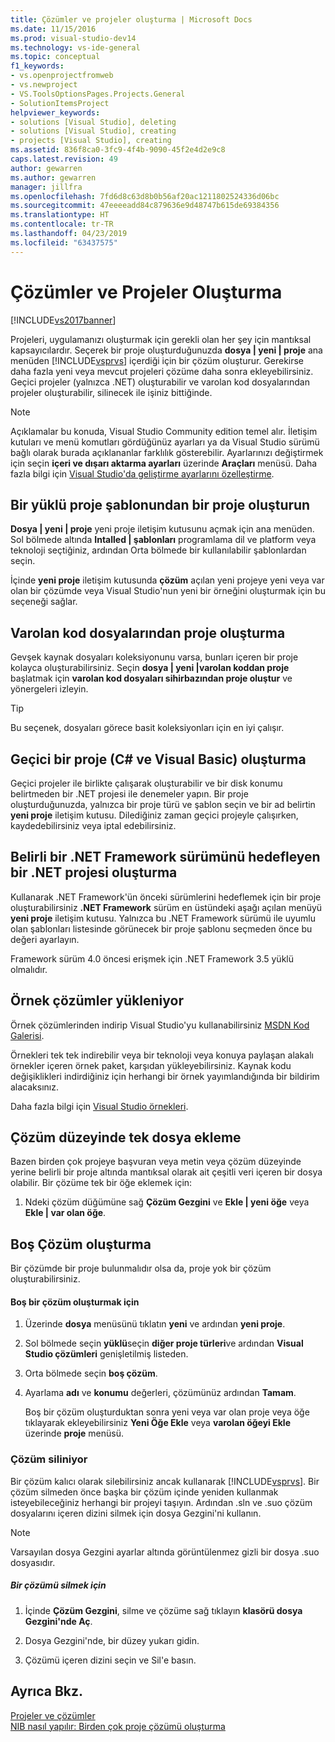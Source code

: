 ```yaml
---
title: Çözümler ve projeler oluşturma | Microsoft Docs
ms.date: 11/15/2016
ms.prod: visual-studio-dev14
ms.technology: vs-ide-general
ms.topic: conceptual
f1_keywords:
- vs.openprojectfromweb
- vs.newproject
- VS.ToolsOptionsPages.Projects.General
- SolutionItemsProject
helpviewer_keywords:
- solutions [Visual Studio], deleting
- solutions [Visual Studio], creating
- projects [Visual Studio], creating
ms.assetid: 836f8ca0-3fc9-4f4b-9090-45f2e4d2e9c8
caps.latest.revision: 49
author: gewarren
ms.author: gewarren
manager: jillfra
ms.openlocfilehash: 7fd6d8c63d8b0b56af20ac1211802524336d06bc
ms.sourcegitcommit: 47eeeeadd84c879636e9d48747b615de69384356
ms.translationtype: HT
ms.contentlocale: tr-TR
ms.lasthandoff: 04/23/2019
ms.locfileid: "63437575"
---
```

# <a name="creating-solutions-and-projects"></a>Çözümler ve Projeler Oluşturma
[!INCLUDE[vs2017banner](../includes/vs2017banner.md)]

Projeleri, uygulamanızı oluşturmak için gerekli olan her şey için mantıksal kapsayıcılardır. Seçerek bir proje oluşturduğunuzda **dosya &#124; yeni &#124; proje** ana menüden [!INCLUDE[vsprvs](../includes/vsprvs-md.md)] içerdiği için bir çözüm oluşturur. Gerekirse daha fazla yeni veya mevcut projeleri çözüme daha sonra ekleyebilirsiniz. Geçici projeler (yalnızca .NET) oluşturabilir ve varolan kod dosyalarından projeler oluşturabilir, silinecek ile işiniz bittiğinde.  
  
> [!NOTE]
> Açıklamalar bu konuda, Visual Studio Community edition temel alır. İletişim kutuları ve menü komutları gördüğünüz ayarları ya da Visual Studio sürümü bağlı olarak burada açıklananlar farklılık gösterebilir. Ayarlarınızı değiştirmek için seçin **içeri ve dışarı aktarma ayarları** üzerinde **Araçları** menüsü. Daha fazla bilgi için [Visual Studio'da geliştirme ayarlarını özelleştirme](http://msdn.microsoft.com/22c4debb-4e31-47a8-8f19-16f328d7dcd3).  
  
## <a name="create-a-project-from-an-installed-project-template"></a>Bir yüklü proje şablonundan bir proje oluşturun  
 **Dosya &#124; yeni &#124; proje** yeni proje iletişim kutusunu açmak için ana menüden. Sol bölmede altında **Intalled &#124; şablonları** programlama dil ve platform veya teknoloji seçtiğiniz, ardından Orta bölmede bir kullanılabilir şablonlardan seçin.  
  
 İçinde **yeni proje** iletişim kutusunda **çözüm** açılan yeni projeye yeni veya var olan bir çözümde veya Visual Studio'nun yeni bir örneğini oluşturmak için bu seçeneği sağlar.  
  
## <a name="create-a-project-from-existing-code-files"></a>Varolan kod dosyalarından proje oluşturma  
 Gevşek kaynak dosyaları koleksiyonunu varsa, bunları içeren bir proje kolayca oluşturabilirsiniz. Seçin **dosya &#124; yeni &#124;varolan koddan proje** başlatmak için **varolan kod dosyaları sihirbazından proje oluştur** ve yönergeleri izleyin.  
  
> [!TIP]
> Bu seçenek, dosyaları görece basit koleksiyonları için en iyi çalışır.  
  
## <a name="create-a-temporary-project-c-and-visual-basic"></a>Geçici bir proje (C# ve Visual Basic) oluşturma  
 Geçici projeler ile birlikte çalışarak oluşturabilir ve bir disk konumu belirtmeden bir .NET projesi ile denemeler yapın. Bir proje oluşturduğunuzda, yalnızca bir proje türü ve şablon seçin ve bir ad belirtin **yeni proje** iletişim kutusu. Dilediğiniz zaman geçici projeyle çalışırken, kaydedebilirsiniz veya iptal edebilirsiniz.  
  
## <a name="create-a-net-project-that-targets-a-specific-version-of-the-net-framework"></a>Belirli bir .NET Framework sürümünü hedefleyen bir .NET projesi oluşturma  
 Kullanarak .NET Framework'ün önceki sürümlerini hedeflemek için bir proje oluşturabilirsiniz **.NET Framework** sürüm en üstündeki aşağı açılan menüyü **yeni proje** iletişim kutusu. Yalnızca bu .NET Framework sürümü ile uyumlu olan şablonları listesinde görünecek bir proje şablonu seçmeden önce bu değeri ayarlayın.  
  
 Framework sürüm 4.0 öncesi erişmek için .NET Framework 3.5 yüklü olmalıdır.  
  
## <a name="downloading-sample-solutions"></a>Örnek çözümler yükleniyor  
 Örnek çözümlerinden indirip Visual Studio'yu kullanabilirsiniz [MSDN Kod Galerisi](http://go.microsoft.com/fwlink/?LinkId=254185).  
  
 Örnekleri tek tek indirebilir veya bir teknoloji veya konuya paylaşan alakalı örnekler içeren örnek paket, karşıdan yükleyebilirsiniz. Kaynak kodu değişiklikleri indirdiğiniz için herhangi bir örnek yayımlandığında bir bildirim alacaksınız.  
  
 Daha fazla bilgi için [Visual Studio örnekleri](../ide/visual-studio-samples.md).  
  
## <a name="adding-single-files-at-the-solution-level"></a>Çözüm düzeyinde tek dosya ekleme  
 Bazen birden çok projeye başvuran veya metin veya çözüm düzeyinde yerine belirli bir proje altında mantıksal olarak ait çeşitli veri içeren bir dosya olabilir.  Bir çözüme tek bir öğe eklemek için:  
  
1. Ndeki çözüm düğümüne sağ **Çözüm Gezgini** ve **Ekle &#124; yeni öğe** veya **Ekle &#124; var olan öğe**.  
  
## <a name="creating-empty-solutions"></a>Boş Çözüm oluşturma  
 Bir çözümde bir proje bulunmalıdır olsa da, proje yok bir çözüm oluşturabilirsiniz.  
  
#### <a name="to-create-an-empty-solution"></a>Boş bir çözüm oluşturmak için  
  
1. Üzerinde **dosya** menüsünü tıklatın **yeni** ve ardından **yeni proje**.  
  
2. Sol bölmede seçin **yüklü**seçin **diğer proje türleri**ve ardından **Visual Studio çözümleri** genişletilmiş listeden.  
  
3. Orta bölmede seçin **boş çözüm**.  
  
4. Ayarlama **adı** ve **konumu** değerleri, çözümünüz ardından **Tamam**.  
  
   Boş bir çözüm oluşturduktan sonra yeni veya var olan proje veya öğe tıklayarak ekleyebilirsiniz **Yeni Öğe Ekle** veya **varolan öğeyi Ekle** üzerinde **proje** menüsü.  
  
### <a name="deleting-solutions"></a>Çözüm siliniyor  
 Bir çözüm kalıcı olarak silebilirsiniz ancak kullanarak [!INCLUDE[vsprvs](../includes/vsprvs-md.md)]. Bir çözüm silmeden önce başka bir çözüm içinde yeniden kullanmak isteyebileceğiniz herhangi bir projeyi taşıyın. Ardından .sln ve .suo çözüm dosyalarını içeren dizini silmek için dosya Gezgini'ni kullanın.  
  
> [!NOTE]
> Varsayılan dosya Gezgini ayarlar altında görüntülenmez gizli bir dosya .suo dosyasıdır.  
  
##### <a name="to-delete-a-solution"></a>Bir çözümü silmek için  
  
1. İçinde **Çözüm Gezgini**, silme ve çözüme sağ tıklayın **klasörü dosya Gezgini'nde Aç**.  
  
2. Dosya Gezgini'nde, bir düzey yukarı gidin.  
  
3. Çözümü içeren dizini seçin ve Sil'e basın.  
  
## <a name="see-also"></a>Ayrıca Bkz.  
 [Projeler ve çözümler](../ide/solutions-and-projects-in-visual-studio.md)   
 [NIB nasıl yapılır: Birden çok proje çözümü oluşturma](http://msdn.microsoft.com/02ecd6dd-0114-46fe-b335-ba9c5e3020d6)
